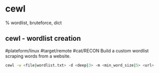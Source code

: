 # cewl

% wordlist, bruteforce, dict

## cewl - wordlist creation
#plateform/linux #target/remote #cat/RECON 
Build a custom wordlist scraping words from a website.

```bash
cewl -w <file|wordlist.txt> -d <deep|3> -m <min_word_size|5> <url>
```

